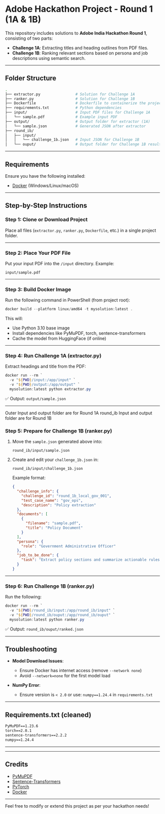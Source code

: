 # Adobe Hackathon Project - Round 1 (1A & 1B)

This repository includes solutions to **Adobe India Hackathon Round 1**, consisting of two parts:

- **Challenge 1A**: Extracting titles and heading outlines from PDF files.
- **Challenge 1B**: Ranking relevant sections based on persona and job descriptions using semantic search.

---

## Folder Structure

```bash
.
├── extractor.py                # Solution for Challenge 1A
├── ranker.py                   # Solution for Challenge 1B
├── Dockerfile                  # Dockerfile to containerize the project
├── requirements.txt            # Python dependencies
├── input/                      # Input PDF files for Challenge 1A
│   └── sample.pdf              # Example input PDF
├── output/                     # Output folder for extractor (1A)
│   └── sample.json             # Generated JSON after extractor
├── round_ib/
│   ├── input/
│   │   └── challenge_1b.json   # Input JSON for Challenge 1B
│   └── ouput/                  # Output folder for Challenge 1B result
```

---

## Requirements

Ensure you have the following installed:

- [Docker](https://docs.docker.com/get-docker/) (Windows/Linux/macOS)

---

## Step-by-Step Instructions

### Step 1: Clone or Download Project

Place all files (`extractor.py`, `ranker.py`, `Dockerfile`, etc.) in a single project folder.

---

### Step 2: Place Your PDF File

Put your input PDF into the `/input` directory. Example:

```
input/sample.pdf
```

---

### Step 3: Build Docker Image

Run the following command in PowerShell (from project root):

```powershell
docker build --platform linux/amd64 -t mysolution:latest .
```

This will:

- Use Python 3.10 base image
- Install dependencies like PyMuPDF, torch, sentence-transformers
- Cache the model from HuggingFace (if online)

---

### Step 4: Run Challenge 1A (extractor.py)

Extract headings and title from the PDF:

```powershell
docker run --rm `
  -v "${PWD}/input:/app/input" `
  -v "${PWD}/output:/app/output" `
  mysolution:latest python extractor.py
```

✅ Output: `output/sample.json`

---

Outer Input and output folder are for Round 1A
round_ib Input and output folder are for Round 1B

### Step 5: Prepare for Challenge 1B (ranker.py)

1. Move the `sample.json` generated above into:

   ```
   round_ib/input/sample.json
   ```

2. Create and edit your `challenge_1b.json` in:

   ```
   round_ib/input/challenge_1b.json
   ```

   Example format:

   ```json
   {
     "challenge_info": {
       "challenge_id": "round_1b_local_gov_001",
       "test_case_name": "gov_ops",
       "description": "Policy extraction"
     },
     "documents": [
       {
         "filename": "sample.pdf",
         "title": "Policy Document"
       }
     ],
     "persona": {
       "role": "Government Administrative Officer"
     },
     "job_to_be_done": {
       "task": "Extract policy sections and summarize actionable rules."
     }
   }
   ```

---

### Step 6: Run Challenge 1B (ranker.py)

Run the following:

```powershell
docker run --rm `
  -v "${PWD}/round_ib/input:/app/round_ib/input" `
  -v "${PWD}/round_ib/ouput:/app/round_ib/ouput" `
  mysolution:latest python ranker.py
```

✅ Output: `round_ib/ouput/ranked.json`

---

## Troubleshooting

- **Model Download Issues**:

  - Ensure Docker has internet access (remove `--network none`)
  - Avoid `--network=none` for the first model load

- **NumPy Error**:

  - Ensure version is `< 2.0` or use: `numpy==1.24.4` in `requirements.txt`

---

## Requirements.txt (cleaned)

```txt
PyMuPDF==1.23.6
torch==2.0.1
sentence-transformers==2.2.2
numpy==1.24.4
```

---

---

## Credits

- [PyMuPDF](https://pymupdf.readthedocs.io/)
- [Sentence-Transformers](https://www.sbert.net/)
- [PyTorch](https://pytorch.org/)
- [Docker](https://www.docker.com/)

---

Feel free to modify or extend this project as per your hackathon needs!

```
```
